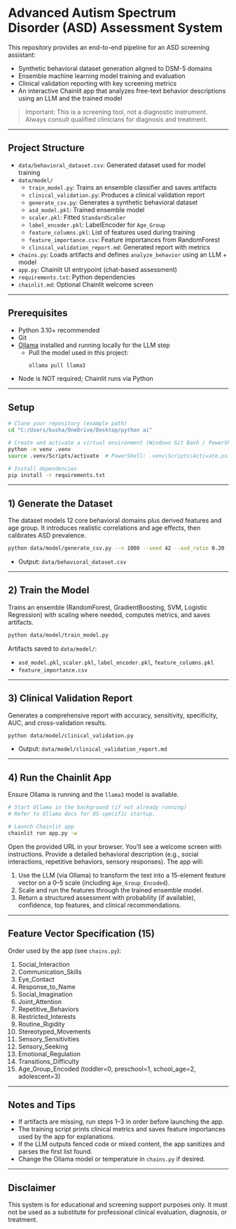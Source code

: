 # Advanced Autism Spectrum Disorder (ASD) Assessment System

This repository provides an end-to-end pipeline for an ASD screening assistant:

- Synthetic behavioral dataset generation aligned to DSM-5 domains
- Ensemble machine learning model training and evaluation
- Clinical validation reporting with key screening metrics
- An interactive Chainlit app that analyzes free-text behavior descriptions using an LLM and the trained model

> Important: This is a screening tool, not a diagnostic instrument. Always consult qualified clinicians for diagnosis and treatment.

---

## Project Structure

- `data/behavioral_dataset.csv`: Generated dataset used for model training
- `data/model/`
  - `train_model.py`: Trains an ensemble classifier and saves artifacts
  - `clinical_validation.py`: Produces a clinical validation report
  - `generate_csv.py`: Generates a synthetic behavioral dataset
  - `asd_model.pkl`: Trained ensemble model
  - `scaler.pkl`: Fitted `StandardScaler`
  - `label_encoder.pkl`: LabelEncoder for `Age_Group`
  - `feature_columns.pkl`: List of features used during training
  - `feature_importance.csv`: Feature importances from RandomForest
  - `clinical_validation_report.md`: Generated report with metrics
- `chains.py`: Loads artifacts and defines `analyze_behavior` using an LLM + model
- `app.py`: Chainlit UI entrypoint (chat-based assessment)
- `requirements.txt`: Python dependencies
- `chainlit.md`: Optional Chainlit welcome screen

---

## Prerequisites

- Python 3.10+ recommended
- Git
- [Ollama](https://ollama.com) installed and running locally for the LLM step
  - Pull the model used in this project:
    ```bash
    ollama pull llama3
    ```
- Node is NOT required; Chainlit runs via Python

---

## Setup

```bash
# Clone your repository (example path)
cd "C:/Users/kusha/OneDrive/Desktop/python ai"

# Create and activate a virtual environment (Windows Git Bash / PowerShell)
python -m venv .venv
source .venv/Scripts/activate  # PowerShell: .venv\Scripts\Activate.ps1

# Install dependencies
pip install -r requirements.txt
```

---

## 1) Generate the Dataset

The dataset models 12 core behavioral domains plus derived features and age group. It introduces realistic correlations and age effects, then calibrates ASD prevalence.

```bash
python data/model/generate_csv.py --n 1000 --seed 42 --asd_ratio 0.20
```

- Output: `data/behavioral_dataset.csv`

---

## 2) Train the Model

Trains an ensemble (RandomForest, GradientBoosting, SVM, Logistic Regression) with scaling where needed, computes metrics, and saves artifacts.

```bash
python data/model/train_model.py
```

Artifacts saved to `data/model/`:
- `asd_model.pkl`, `scaler.pkl`, `label_encoder.pkl`, `feature_columns.pkl`
- `feature_importance.csv`

---

## 3) Clinical Validation Report

Generates a comprehensive report with accuracy, sensitivity, specificity, AUC, and cross-validation results.

```bash
python data/model/clinical_validation.py
```

- Output: `data/model/clinical_validation_report.md`

---

## 4) Run the Chainlit App

Ensure Ollama is running and the `llama3` model is available.

```bash
# Start Ollama in the background (if not already running)
# Refer to Ollama docs for OS-specific startup.

# Launch Chainlit app
chainlit run app.py -w
```

Open the provided URL in your browser. You’ll see a welcome screen with instructions. Provide a detailed behavioral description (e.g., social interactions, repetitive behaviors, sensory responses). The app will:

1. Use the LLM (via Ollama) to transform the text into a 15-element feature vector on a 0–5 scale (including `Age_Group_Encoded`).
2. Scale and run the features through the trained ensemble model.
3. Return a structured assessment with probability (if available), confidence, top features, and clinical recommendations.

---

## Feature Vector Specification (15)

Order used by the app (see `chains.py`):

1. Social_Interaction
2. Communication_Skills
3. Eye_Contact
4. Response_to_Name
5. Social_Imagination
6. Joint_Attention
7. Repetitive_Behaviors
8. Restricted_Interests
9. Routine_Rigidity
10. Stereotyped_Movements
11. Sensory_Sensitivities
12. Sensory_Seeking
13. Emotional_Regulation
14. Transitions_Difficulty
15. Age_Group_Encoded (toddler=0, preschool=1, school_age=2, adolescent=3)

---

## Notes and Tips

- If artifacts are missing, run steps 1–3 in order before launching the app.
- The training script prints clinical metrics and saves feature importances used by the app for explanations.
- If the LLM outputs fenced code or mixed content, the app sanitizes and parses the first list found.
- Change the Ollama model or temperature in `chains.py` if desired.

---

## Disclaimer

This system is for educational and screening support purposes only. It must not be used as a substitute for professional clinical evaluation, diagnosis, or treatment.
